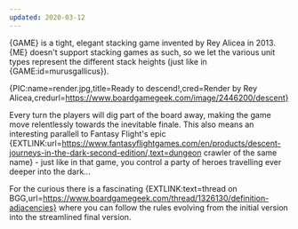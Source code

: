 ```yaml
---
updated: 2020-03-12
---
```


{GAME} is a tight, elegant stacking game invented by Rey Alicea in 2013. {ME} doesn't support stacking games as such, so we let the various unit types represent the different stack heights (just like in {GAME:id=murusgallicus}).

{PIC:name=render.jpg,title=Ready to descend!,cred=Render by Rey Alicea,credurl=https://www.boardgamegeek.com/image/2446200/descent}

Every turn the players will dig part of the board away, making the game move relentlessly towards the inevitable finale. This also means an interesting parallell to Fantasy Flight's epic {EXTLINK:url=https://www.fantasyflightgames.com/en/products/descent-journeys-in-the-dark-second-edition/,text=dungeon crawler of the same name} - just like in that game, you control a party of heroes travelling ever deeper into the dark...

For the curious there is a fascinating {EXTLINK:text=thread on BGG,url=https://www.boardgamegeek.com/thread/1326130/definition-adjacencies} where you can follow the rules evolving from the initial version into the streamlined final version.
